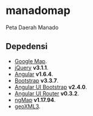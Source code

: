 # manadomap
Peta Daerah Manado

## Depedensi
* [Google Map](https://developers.google.com/maps/ "Google Map Api Homepage").
* [jQuery](https://jquery.com/ "jQuery Homepage") __v3.1.1__.
* [Angular](https://angularjs.org/ "Angular Homepage") __v1.6.4__.
* [Bootstrap](http://getbootstrap.com "Bootstrap Homepage") __v3.3.7__.
* [Angular UI Bootstrap](https://angular-ui.github.io/bootstrap/ "Angular UI Bootstrap Homepage") __v2.4.0__.
* [Angular UI Router](https://github.com/angular-ui/ui-router "Angular UI Router source code") __v0.3.2__.
* [ngMap](https://ngmap.github.io/ "ngMap Homepage") __v1.17.94__.
* [geoXML3](https://github.com/geocodezip/geoxml3 "geoXML3 source code").
